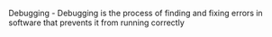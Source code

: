 Debugging - Debugging is the process of finding and fixing errors in software that prevents it from running correctly
